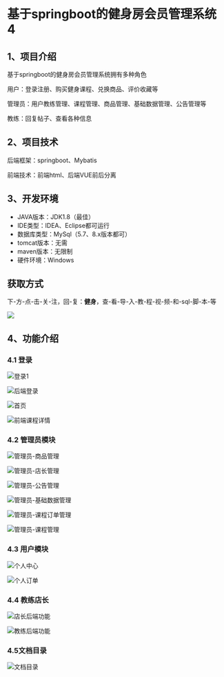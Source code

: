 # 基于springboot的健身房会员管理系统4



## 1、项目介绍

基于springboot的健身房会员管理系统拥有多种角色

用户：登录注册、购买健身课程、兑换商品、评价收藏等

管理员：用户教练管理、课程管理、商品管理、基础数据管理、公告管理等

教练：回复帖子、查看各种信息

## 2、项目技术

后端框架：springboot、Mybatis

前端技术：前端html、后端VUE前后分离

## 3、开发环境

- JAVA版本：JDK1.8（最佳）
- IDE类型：IDEA、Eclipse都可运行
- 数据库类型：MySql（5.7、8.x版本都可） 
- tomcat版本：无需
- maven版本：无限制
- 硬件环境：Windows
## 获取方式
下-方-点-击-关-注，回-复：**健身**，查-看-导-入-教-程-视-频-和-sql-脚-本-等

 ![](https://www.codeshop.fun/Typora-Images/202205281253739.png)

## 4、功能介绍

### 4.1 登录

![登录1](https://www.codeshop.fun/Typora-Images/202409092205164.jpg)

![后端登录](https://www.codeshop.fun/Typora-Images/202409092205103.jpg)

![首页](https://www.codeshop.fun/Typora-Images/202409092205336.jpg)

![前端课程详情](https://www.codeshop.fun/Typora-Images/202409092205450.jpg)

### 4.2 管理员模块

![管理员-商品管理](https://www.codeshop.fun/Typora-Images/202409092205942.jpg)

![管理员-店长管理](https://www.codeshop.fun/Typora-Images/202409092205987.jpg)

![管理员-公告管理](https://www.codeshop.fun/Typora-Images/202409092205008.jpg)

![管理员-基础数据管理](https://www.codeshop.fun/Typora-Images/202409092205975.jpg)

![管理员-课程订单管理](https://www.codeshop.fun/Typora-Images/202409092205026.jpg)

![管理员-课程管理](https://www.codeshop.fun/Typora-Images/202409092205047.jpg)

### 4.3 用户模块

![个人中心](https://www.codeshop.fun/Typora-Images/202409092206051.jpg)

![个人订单](https://www.codeshop.fun/Typora-Images/202409092206077.jpg)

### 4.4 教练店长

![店长后端功能](https://www.codeshop.fun/Typora-Images/202409092205870.jpg)

![教练后端功能](https://www.codeshop.fun/Typora-Images/202409092206195.jpg)

### 4.5文档目录

![文档目录](https://www.codeshop.fun/Typora-Images/202409092202661.jpg)

